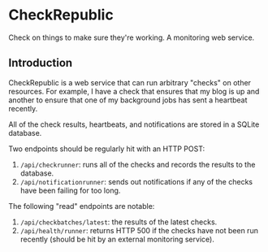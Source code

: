 # CheckRepublic

Check on things to make sure they're working. A monitoring web service. 

## Introduction

CheckRepublic is a web service that can run arbitrary "checks" on other resources. For example, I have a check that
ensures that my blog is up and another to ensure that one of my background jobs has sent a heartbeat recently.

All of the check results, heartbeats, and notifications are stored in a SQLite database.

Two endpoints should be regularly hit with an HTTP POST:

1. `/api/checkrunner`: runs all of the checks and records the results to the database.
1. `/api/notificationrunner`: sends out notifications if any of the checks have been failing for too long.

The following "read" endpoints are notable:

1. `/api/checkbatches/latest`: the results of the latest checks.
1. `/api/health/runner`: returns HTTP 500 if the checks have not been run recently (should be hit by an external monitoring service).
